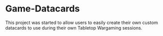# Game-Datacards

This project was started to allow users to easily create their own custom datacards to use during their own Tabletop Wargaming sessions.

